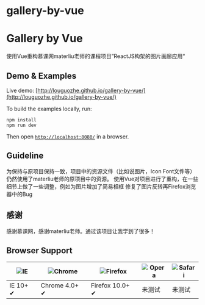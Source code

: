 # gallery-by-vue
Gallery by Vue
=====

使用Vue重构慕课网materliu老师的课程项目”ReactJS构架的图片画廊应用“

## Demo & Examples

Live demo: [http://louguozhe.github.io/gallery-by-vue/](http://louguozhe.github.io/gallery-by-vue/)

To build the examples locally, run:

```
npm install
npm run dev
```

Then open [`http://localhost:8080/`](http://localhost:8080/) in a browser.

## Guideline

为保持与原项目保持一致，项目中的资源文件（比如说图片，Icon Font文件等）仍然使用了materliu老师的原项目中的资源。
使用Vue对项目进行了重构，在一些细节上做了一些调整，例如为图片增加了简易相框
修复了图片反转再Firefox浏览器中的Bug

## 感谢

感谢慕课网，感谢materliu老师。通过该项目让我学到了很多！

## Browser Support

![IE](https://raw.github.com/alrra/browser-logos/master/internet-explorer/internet-explorer_48x48.png) | ![Chrome](https://raw.github.com/alrra/browser-logos/master/chrome/chrome_48x48.png) | ![Firefox](https://raw.github.com/alrra/browser-logos/master/firefox/firefox_48x48.png) | ![Opera](https://raw.github.com/alrra/browser-logos/master/opera/opera_48x48.png) | ![Safari](https://raw.github.com/alrra/browser-logos/master/safari/safari_48x48.png)
--- | --- | --- | --- | --- |
IE 10+ ✔ | Chrome 4.0+ ✔ | Firefox 10.0+ ✔ | 未测试 | 未测试 |
